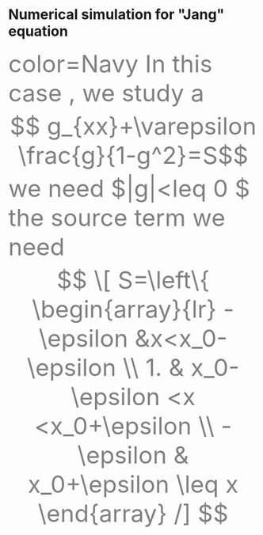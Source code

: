 # Numerical simulation for "Jang" equation

<font color=gray size=72>color=Navy
In this case , we study a $$ g_{xx}+\varepsilon \frac{g}{1-g^2}=S$$
  we need $|g|<leq 0 $
 the source term we need
                   $$
                   \[
                   S=\left\{
                   \begin{array}{lr}
                   -\epsilon &x<x_0-\epsilon \\
                    1. & x_0-\epsilon <x <x_0+\epsilon \\
                   -\epsilon & x_0+\epsilon \leq x
                   \end{array}
                   /]
                   $$
</font>
